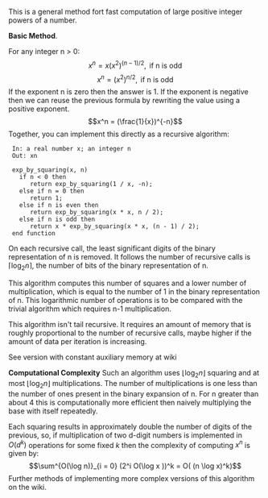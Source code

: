 This is a general method fort fast computation of large positive integer powers of a number.

**Basic Method**.

For any integer n > 0: $$x^n = x(x^2)^{(n-1)/2}, 
\text{ if n is odd}$$ $$x^n = (x^2)^{n/2}, 
\text{ if n is odd}$$
If the exponent n is zero then the answer is 1. If the exponent is negative then we can reuse the previous formula by rewriting the value using a positive exponent. $$x^n = (\frac{1}{x})^{-n}$$
Together, you can implement this directly as a recursive algorithm:
```
 In: a real number x; an integer n
 Out: xn
 
 exp_by_squaring(x, n)
   if n < 0 then
      return exp_by_squaring(1 / x, -n);
   else if n = 0 then 
      return 1;
   else if n is even then 
      return exp_by_squaring(x * x, n / 2);
   else if n is odd then 
      return x * exp_by_squaring(x * x, (n - 1) / 2);
 end function
```

On each recursive call, the least significant digits of the binary representation of n is removed. It follows the number of recursive calls is $\lceil \log_2 n \rceil$, the number of bits of the binary representation of n.

This algorithm computes this number of squares and a lower number of multiplication, which is equal to the number of 1 in the binary representation of n. This logarithmic number of operations is to be compared with the trivial algorithm which requires n-1 multiplication.

This algorithm isn't tail recursive. It requires an amount of memory that is roughly proportional to the number of recursive calls, maybe higher if the amount of data per iteration is increasing.

See version with constant auxiliary memory at wiki

**Computational Complexity**
Such an algorithm uses $\lfloor \log_2 n \rfloor$ squaring and at most $\lfloor \log_2 n \rfloor$ multiplications. The number of multiplications is one less than the number of ones present in the binary expansion of n. For n greater than about 4 this is computationally more efficient then naively multiplying the base with itself repeatedly. 

Each squaring results in approximately double the number of digits of the previous, so, if multiplication of two d-digit numbers is implemented in $O(d^k)$ operations for some fixed $k$ then the complexity of computing $x^n$ is given by: $$\sum^{O(\log n)}_{i = 0} (2^i O(\log x ))^k = O(
(n \log x)^k)$$
Further methods of implementing more complex versions of this algorithm on the wiki.